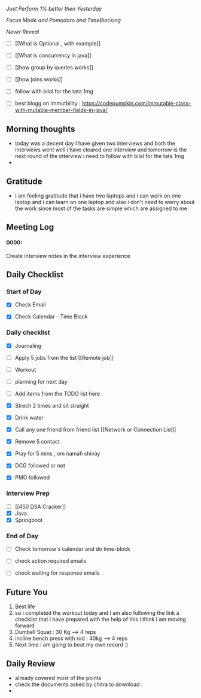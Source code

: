 *Just Perform 1% better then Yesterday*
 
 *Focus Mode and Pomodoro and TimeBlocking* 

 *Never Reveal*


 - [ ] [[What is Optional , with example]]
- [ ] [[What is concurrency in java]]
- [ ] [[how group by queries works]]
- [ ] [[how joins works]]
- [ ] follow with bilal for the tata 1mg

- [ ] best blogg on immutbility : https://codepumpkin.com/immutable-class-with-mutable-member-fields-in-java/


## Morning thoughts
- today was a decent day I have given two interviews and both the interviews went well i have cleared one interview and tomorrow is the next round of the interview i need to follow with bilal for the tata 1mg 
-

## Gratitude
- I am feeling gratitude that i have two laptops and i can work on one laptop and i can learn on one laptop and also i don't need to worry about the work since most of the tasks are simple which are assigned to me


## Meeting Log

#### 0000:
Create interview notes in the interview experience 


## Daily Checklist 

### Start of Day

- [x] Check Email

- [x] Check Calendar - Time Block


### Daily checklist

- [x] Journaling
- [ ] Apply 5 jobs from the list  [[Remote job]]
- [ ] Workout
- [ ] planning for next day
- [ ] Add items from the TODO list here
- [x] Strech 2 times and sit straight
- [x] Drink water 
- [x] Call any one friend from friend list [[Network or Connection List]]
- [x] Remove 5 contact
- [x] Pray for 5 mins , om namah shivay
- [x] DCG followed or not 
- [x] PMO followed


### Interview Prep
- [ ] [[450 DSA Cracker]]
- [x] Java 
- [x] Springboot

### End of Day
- [ ] Check tomorrow's calendar and do time-block
- [ ] check action required emails
- [ ] check waiting for response emails 


## Future You
1. Best life 
2. so i completed the workout today and i am also following the link a checklist that i have prepared with the help of this i think i am moving forward
3. Dumbell Squat : 30 Kg --> 4 reps
4. incline bench press with rod : 40kg --> 4 reps
5. Next time i am going to beat my own record :) 

## Daily Review  
- already covered most of the points 
- check the documents asked by chitra to download : 
- 
